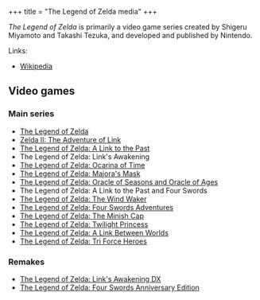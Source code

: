 +++
title = "The Legend of Zelda media"
+++

*The Legend of Zelda* is primarily a video game series created by Shigeru Miyamoto and Takashi Tezuka, and developed and published by Nintendo.

Links:

- [Wikipedia](https://en.wikipedia.org/wiki/List_of_The_Legend_of_Zelda_media)

## Video games

### Main series

- [The Legend of Zelda](@/notes/The_Legend_of_Zelda/_index.md)
- [Zelda II: The Adventure of Link](@/notes/Zelda_II_The_Adventure_of_Link/_index.md)
- [The Legend of Zelda: A Link to the Past](@/notes/The_Legend_of_Zelda_A_Link_to_the_Past/_index.md)
- The Legend of Zelda: Link's Awakening
- [The Legend of Zelda: Ocarina of Time](@/notes/The_Legend_of_Zelda_Ocarina_of_Time/_index.md)
- [The Legend of Zelda: Majora's Mask](@/notes/The_Legend_of_Zelda_Majoras_Mask/_index.md)
- [The Legend of Zelda: Oracle of Seasons and Oracle of Ages](@/notes/The_Legend_of_Zelda_Oracle_of_Seasons_and_Oracle_of_Ages/_index.md)
- The Legend of Zelda: A Link to the Past and Four Swords
- [The Legend of Zelda: The Wind Waker](@/notes/The_Legend_of_Zelda_The_Wind_Waker/_index.md)
- [The Legend of Zelda: Four Swords Adventures](@/notes/The_Legend_of_Zelda_Four_Swords_Adventures/_index.md)
- [The Legend of Zelda: The Minish Cap](@/notes/The_Legend_of_Zelda_The_Minish_Cap/_index.md)
- [The Legend of Zelda: Twilight Princess](@/notes/The_Legend_of_Zelda_Twilight_Princess/_index.md)
- [The Legend of Zelda: A Link Between Worlds](@/notes/The_Legend_of_Zelda_A_Link_Between_Worlds/_index.md)
- [The Legend of Zelda: Tri Force Heroes](@/notes/The_Legend_of_Zelda_Tri_Force_Heroes/_index.md)

### Remakes

- [The Legend of Zelda: Link's Awakening DX](@/notes/The_Legend_of_Zelda_Links_Awakening_DX/_index.md)
- [The Legend of Zelda: Four Swords Anniversary Edition](@/notes/The_Legend_of_Zelda_Four_Swords_Anniversary_Edition/_index.md)
